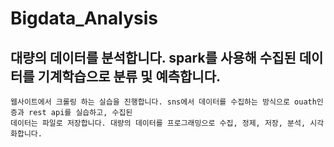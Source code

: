 # Bigdata_Analysis

##  대량의 데이터를 분석합니다. spark를 사용해 수집된 데이터를 기계학습으로 분류 및 예측합니다. 
    웹사이트에서 크롤링 하는 실습을 진행합니다. sns에서 데이터를 수집하는 방식으로 ouath인증과 rest api를 실습하고, 수집된
    데이터는 파일로 저장합니다. 대량의 데이터를 프로그래밍으로 수집, 정제, 저장, 분석, 시각화합니다. 
